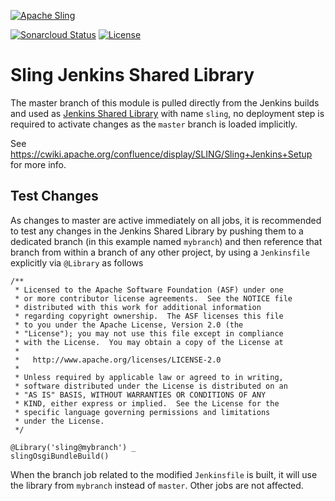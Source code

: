 [![Apache Sling](https://sling.apache.org/res/logos/sling.png)](https://sling.apache.org)

&#32;[![Sonarcloud Status](https://sonarcloud.io/api/project_badges/measure?project=apache_sling-tooling-jenkins&metric=alert_status)](https://sonarcloud.io/dashboard?id=apache_sling-tooling-jenkins) [![License](https://img.shields.io/badge/License-Apache%202.0-blue.svg)](https://www.apache.org/licenses/LICENSE-2.0)

# Sling Jenkins Shared Library


The master branch of this module is pulled directly from the Jenkins
builds and used as [Jenkins Shared Library](https://www.jenkins.io/doc/book/pipeline/shared-libraries/) with name `sling`, no deployment step is required to activate changes as the `master` branch is loaded implicitly.

See <https://cwiki.apache.org/confluence/display/SLING/Sling+Jenkins+Setup>
for more info.

## Test Changes

As changes to master are active immediately on all jobs, it is recommended to test any changes in the Jenkins Shared Library by pushing them to a dedicated branch (in this example named `mybranch`) and then reference that branch from within a branch of any other project, by using a `Jenkinsfile` explicitly via `@Library` as follows

```
/**
 * Licensed to the Apache Software Foundation (ASF) under one
 * or more contributor license agreements.  See the NOTICE file
 * distributed with this work for additional information
 * regarding copyright ownership.  The ASF licenses this file
 * to you under the Apache License, Version 2.0 (the
 * "License"); you may not use this file except in compliance
 * with the License.  You may obtain a copy of the License at
 *
 *   http://www.apache.org/licenses/LICENSE-2.0
 *
 * Unless required by applicable law or agreed to in writing,
 * software distributed under the License is distributed on an
 * "AS IS" BASIS, WITHOUT WARRANTIES OR CONDITIONS OF ANY
 * KIND, either express or implied.  See the License for the
 * specific language governing permissions and limitations
 * under the License.
 */

@Library('sling@mybranch') _
slingOsgiBundleBuild()

```

When the branch job related to the modified `Jenkinsfile` is built, it will use the library from `mybranch` instead of `master`. Other jobs are not affected.
